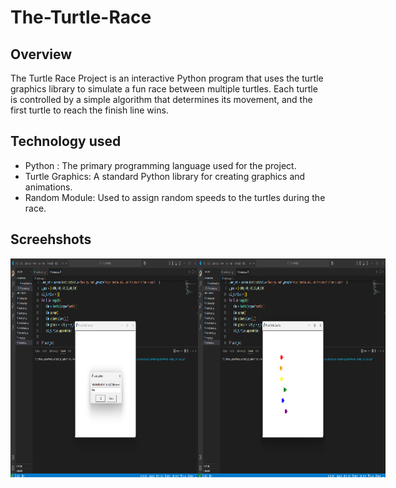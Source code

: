 # The-Turtle-Race 
## Overview
The Turtle Race Project is an interactive Python program that uses the turtle graphics library to simulate a fun race between multiple turtles. Each turtle is controlled by a simple algorithm that determines its movement, and the first turtle to reach the finish line wins. 
## Technology used
- Python : The primary programming language used for the project.
- Turtle Graphics: A standard Python library for creating graphics and animations.
- Random Module: Used to assign random speeds to the turtles during the race.
## Screehshots
<div style="display: flex; justify-content: space-around;">
  <img src="The Turtle Race/Screenshots/ss2.png" width="300" height="350" alt="Screenshot 1">
  <img src="The Turtle Race/Screenshots/ss1.png" width="300" height="350" alt="Screenshot 2">
</div>
